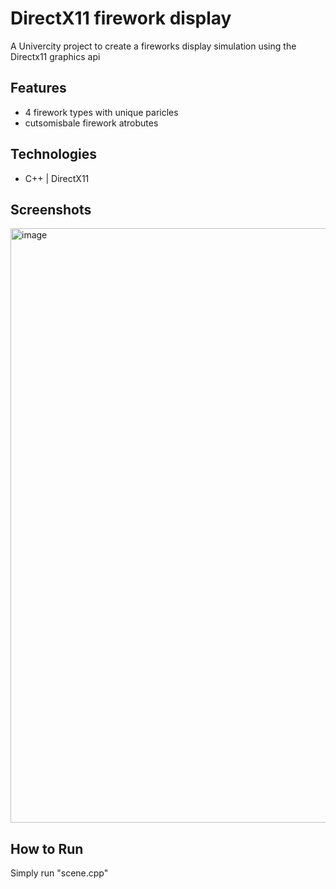 # DirectX11 firework display
A Univercity project to create a fireworks display simulation using the Directx11 graphics api

## Features
- 4 firework types with unique paricles
- cutsomisbale firework atrobutes

## Technologies
- C++ | DirectX11

## Screenshots
<img width="1270" height="951" alt="image" src="https://github.com/user-attachments/assets/0bbc1735-e019-4b0e-aaf4-0a7defcd869d" />

## How to Run
Simply run "scene.cpp"
